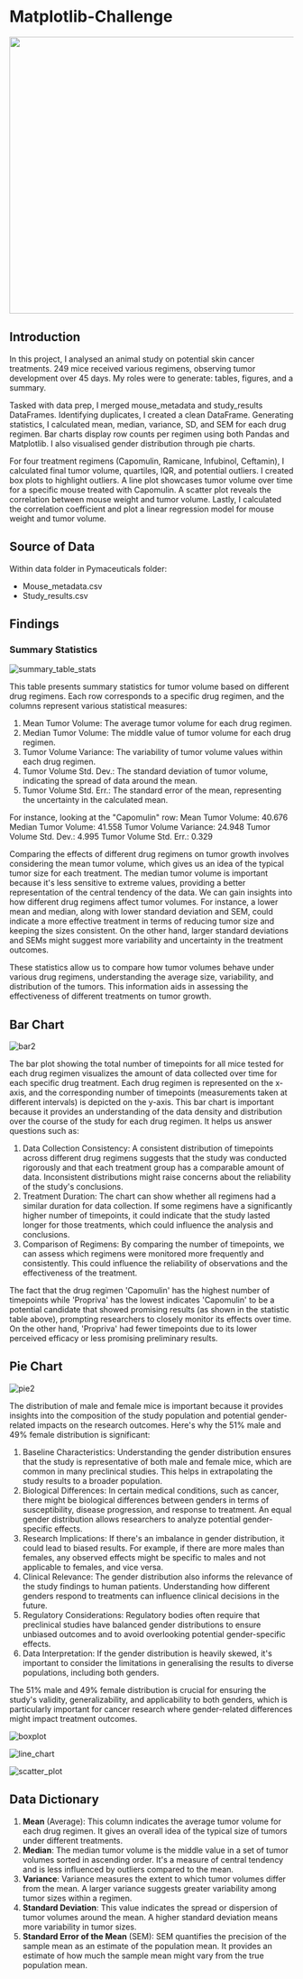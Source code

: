 # Matplotlib-Challenge
<img src="images/pharma.JPG" width="1000" height="491">

## Introduction 
In this project, I analysed an animal study on potential skin cancer treatments. 249 mice received various regimens, observing tumor development over 45 days. My roles were to generate: tables, figures, and a summary.

Tasked with data prep, I merged mouse_metadata and study_results DataFrames. Identifying duplicates, I created a clean DataFrame. Generating statistics, I calculated mean, median, variance, SD, and SEM for each drug regimen. Bar charts display row counts per regimen using both Pandas and Matplotlib. I also visualised gender distribution through pie charts.

For four treatment regimens (Capomulin, Ramicane, Infubinol, Ceftamin), I calculated final tumor volume, quartiles, IQR, and potential outliers. I created box plots to highlight outliers. A line plot showcases tumor volume over time for a specific mouse treated with Capomulin. A scatter plot reveals the correlation between mouse weight and tumor volume. Lastly, I calculated the correlation coefficient and plot a linear regression model for mouse weight and tumor volume.

## Source of Data
Within data folder in Pymaceuticals folder:
* Mouse_metadata.csv
* Study_results.csv

## Findings

### Summary Statistics
![summary_table_stats](images/summary_table_stats.JPG)

This table presents summary statistics for tumor volume based on different drug regimens. Each row corresponds to a specific drug regimen, and the columns represent various statistical measures:

1. Mean Tumor Volume: The average tumor volume for each drug regimen.
2. Median Tumor Volume: The middle value of tumor volume for each drug regimen.
3. Tumor Volume Variance: The variability of tumor volume values within each drug regimen.
4. Tumor Volume Std. Dev.: The standard deviation of tumor volume, indicating the spread of data around the mean.
5. Tumor Volume Std. Err.: The standard error of the mean, representing the uncertainty in the calculated mean.
   
For instance, looking at the "Capomulin" row:
Mean Tumor Volume: 40.676
Median Tumor Volume: 41.558
Tumor Volume Variance: 24.948
Tumor Volume Std. Dev.: 4.995
Tumor Volume Std. Err.: 0.329

Comparing the effects of different drug regimens on tumor growth involves considering the mean tumor volume, which gives us an idea of the typical tumor size for each treatment. The median tumor volume is important because it's less sensitive to extreme values, providing a better representation of the central tendency of the data. We can gain insights into how different drug regimens affect tumor volumes. For instance, a lower mean and median, along with lower standard deviation and SEM, could indicate a more effective treatment in terms of reducing tumor size and keeping the sizes consistent. On the other hand, larger standard deviations and SEMs might suggest more variability and uncertainty in the treatment outcomes.

These statistics allow us to compare how tumor volumes behave under various drug regimens, understanding the average size, variability, and distribution of the tumors. This information aids in assessing the effectiveness of different treatments on tumor growth.

## Bar Chart
![bar2](images/bar2.JPG)

The bar plot showing the total number of timepoints for all mice tested for each drug regimen visualizes the amount of data collected over time for each specific drug treatment. Each drug regimen is represented on the x-axis, and the corresponding number of timepoints (measurements taken at different intervals) is depicted on the y-axis. This bar chart is important because it provides an understanding of the data density and distribution over the course of the study for each drug regimen. It helps us answer questions such as:

1. Data Collection Consistency: A consistent distribution of timepoints across different drug regimens suggests that the study was conducted rigorously and that each treatment group has a comparable amount of data. Inconsistent distributions might raise concerns about the reliability of the study's conclusions.
2. Treatment Duration: The chart can show whether all regimens had a similar duration for data collection. If some regimens have a significantly higher number of timepoints, it could indicate that the study lasted longer for those treatments, which could influence the analysis and conclusions.
3. Comparison of Regimens: By comparing the number of timepoints, we can assess which regimens were monitored more frequently and consistently. This could influence the reliability of observations and the effectiveness of the treatment.

The fact that the drug regimen 'Capomulin' has the highest number of timepoints while 'Propriva' has the lowest indicates 'Capomulin' to be a potential candidate that showed promising results (as shown in the statistic table above), prompting researchers to closely monitor its effects over time. On the other hand, 'Propriva' had fewer timepoints due to its lower perceived efficacy or less promising preliminary results.

## Pie Chart
![pie2](images/pie2.JPG)

The distribution of male and female mice is important because it provides insights into the composition of the study population and potential gender-related impacts on the research outcomes. Here's why the 51% male and 49% female distribution is significant:

1. Baseline Characteristics: Understanding the gender distribution ensures that the study is representative of both male and female mice, which are common in many preclinical studies. This helps in extrapolating the study results to a broader population.
2. Biological Differences: In certain medical conditions, such as cancer, there might be biological differences between genders in terms of susceptibility, disease progression, and response to treatment. An equal gender distribution allows researchers to analyze potential gender-specific effects.
3. Research Implications: If there's an imbalance in gender distribution, it could lead to biased results. For example, if there are more males than females, any observed effects might be specific to males and not applicable to females, and vice versa.
4. Clinical Relevance: The gender distribution also informs the relevance of the study findings to human patients. Understanding how different genders respond to treatments can influence clinical decisions in the future.
5. Regulatory Considerations: Regulatory bodies often require that preclinical studies have balanced gender distributions to ensure unbiased outcomes and to avoid overlooking potential gender-specific effects.
6. Data Interpretation: If the gender distribution is heavily skewed, it's important to consider the limitations in generalising the results to diverse populations, including both genders.

The 51% male and 49% female distribution is crucial for ensuring the study's validity, generalizability, and applicability to both genders, which is particularly important for cancer research where gender-related differences might impact treatment outcomes.

![boxplot](images/boxplot.JPG)

![line_chart](images/line_chart.JPG)

![scatter_plot](images/scatter_plot.JPG)

## Data Dictionary
1. **Mean** (Average): This column indicates the average tumor volume for each drug regimen. It gives an overall idea of the typical size of tumors under different treatments.
2. **Median**: The median tumor volume is the middle value in a set of tumor volumes sorted in ascending order. It's a measure of central tendency and is less influenced by outliers compared to the mean.
3. **Variance**: Variance measures the extent to which tumor volumes differ from the mean. A larger variance suggests greater variability among tumor sizes within a regimen.
4. **Standard Deviation**: This value indicates the spread or dispersion of tumor volumes around the mean. A higher standard deviation means more variability in tumor sizes.
5. **Standard Error of the Mean** (SEM): SEM quantifies the precision of the sample mean as an estimate of the population mean. It provides an estimate of how much the sample mean might vary from the true population mean.
